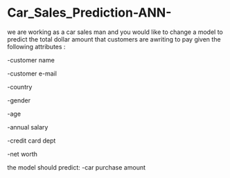 # Car_Sales_Prediction-ANN-
we are working as a car sales man and you would like to change a model to predict the total dollar amount that customers are awriting  to pay given the following attributes :

-customer name 

-customer e-mail

-country 

-gender 

-age 

-annual salary 

-credit card dept 

-net worth 

the model should predict:
-car purchase amount
